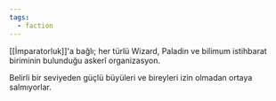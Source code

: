 ```yaml
---  
tags:
  - faction  
---  
```

  
[[İmparatorluk]]'a bağlı; her türlü Wizard, Paladin ve bilimum istihbarat biriminin bulunduğu askerî organizasyon.  
  
Belirli bir seviyeden güçlü büyüleri ve bireyleri izin olmadan ortaya salmıyorlar.